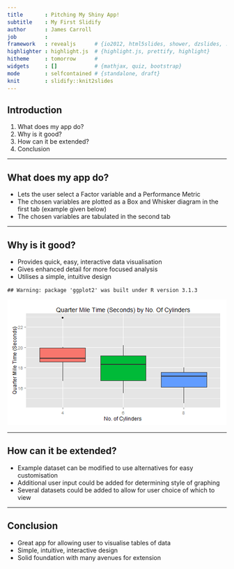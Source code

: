 ```yaml
---
title       : Pitching My Shiny App! 
subtitle    : My First Slidify
author      : James Carroll
job         : 
framework   : revealjs      # {io2012, html5slides, shower, dzslides, ...}
highlighter : highlight.js  # {highlight.js, prettify, highlight}
hitheme     : tomorrow      # 
widgets     : []            # {mathjax, quiz, bootstrap}
mode        : selfcontained # {standalone, draft}
knit        : slidify::knit2slides
---
```


## Introduction

1. What does my app do?
2. Why is it good?
3. How can it be extended?
4. Conclusion

---  

## What does my app do?

* Lets the user select a Factor variable and a Performance Metric
* The chosen variables are plotted as a Box and Whisker diagram in the first tab (example given below)
* The chosen variables are tabulated in the second tab


---

## Why is it good?

* Provides quick, easy, interactive data visualisation
* Gives enhanced detail for more focused analysis
* Utilises a simple, intuitive design


```
## Warning: package 'ggplot2' was built under R version 3.1.3
```

![plot of chunk unnamed-chunk-1](assets/fig/unnamed-chunk-1-1.png) 

---

## How can it be extended?

* Example dataset can be modified to use alternatives for easy customisation
* Additional user input could be added for determining style of graphing
* Several datasets could be added to allow for user choice of which to view

---

## Conclusion

* Great app for allowing user to visualise tables of data
* Simple, intuitive, interactive design
* Solid foundation with many avenues for extension

